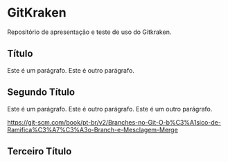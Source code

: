 # GitKraken
Repositório de apresentação e teste de uso do Gitkraken.

## Título
Este é um parágrafo.
Este é outro parágrafo.

## Segundo Título
Este é um parágrafo.
Este é outro parágrafo.
Este é um outro parágrafo.

<https://git-scm.com/book/pt-br/v2/Branches-no-Git-O-b%C3%A1sico-de-Ramifica%C3%A7%C3%A3o-Branch-e-Mesclagem-Merge>

## Terceiro Título